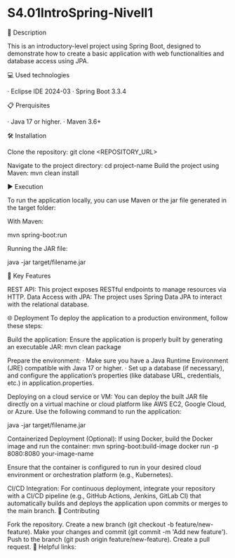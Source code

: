 # S4.01IntroSpring-Nivell1

📄 Description

This is an introductory-level project using Spring Boot, designed to demonstrate how to create a basic application with web functionalities and database access using JPA.

💻 Used technologies

· Eclipse IDE 2024-03 · Spring Boot 3.3.4

📋 Prerquisites

· Java 17 or higher. · Maven 3.6+

🛠️ Installation

Clone the repository:
git clone <REPOSITORY_URL>

Navigate to the project directory:
cd project-name Build the project using Maven: mvn clean install

▶️ Execution

To run the application locally, you can use Maven or the jar file generated in the target folder:

With Maven:

mvn spring-boot:run

Running the JAR file:

java -jar target/filename.jar

🔑 Key Features

REST API: This project exposes RESTful endpoints to manage resources via HTTP. Data Access with JPA: The project uses Spring Data JPA to interact with the relational database.

🌐 Deployment To deploy the application to a production environment, follow these steps:

Build the application: Ensure the application is properly built by generating an executable JAR:
mvn clean package

Prepare the environment: · Make sure you have a Java Runtime Environment (JRE) compatible with Java 17 or higher. · Set up a database (if necessary), and configure the application’s properties (like database URL, credentials, etc.) in application.properties.

Deploying on a cloud service or VM: You can deploy the built JAR file directly on a virtual machine or cloud platform like AWS EC2, Google Cloud, or Azure. Use the following command to run the application:

java -jar target/filename.jar

Containerized Deployment (Optional): If using Docker, build the Docker image and run the container:
mvn spring-boot:build-image docker run -p 8080:8080 your-image-name

Ensure that the container is configured to run in your desired cloud environment or orchestration platform (e.g., Kubernetes).

CI/CD Integration: For continuous deployment, integrate your repository with a CI/CD pipeline (e.g., GitHub Actions, Jenkins, GitLab CI) that automatically builds and deploys the application upon commits or merges to the main branch.
🤝 Contributing

Fork the repository.
Create a new branch (git checkout -b feature/new-feature).
Make your changes and commit (git commit -m 'Add new feature').
Push to the branch (git push origin feature/new-feature).
Create a pull request.
🔗 Helpful links:
